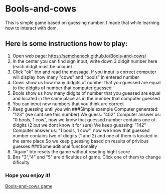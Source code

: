 # Bools-and-cows
This is simple game based on guessing number. I made that while learning how to interact with dom. 
## Here is some instructions how to play:
1. Open web page: https://semchenock.github.io/Bools-and-cows/
2. In the center you can find sign input, write down 3 didgit number here (each didgit must be unique) 
3. Click "ok" btn and read the message. If you input is correct computer will display how many "cows" and "bools" in entered number
4. Cows show us how many didgits of number that you guessed are equal to the didgits of number that computer guessed
5. Bools show us how many didgits of number that you guessed are equal and located in the same place as in the number that computer guessed
6. You can input new numbers that you think are correct
7. Keep guessing until you win
###Simple example
Computer generated: "123" (we cant see this number)
We guess: "402" 
Computer answer us: "0 bools, 1 cow", now we know that guessed number contains one of didgits (2 but we dont know it for sure)
We keep guessing: "142"
Computer answer us: "1 bools, 1 cow", now we know that guessed number contains two of didgits (1 and 2) and one of them is located in the same place
So we keep guessing based on results of privious guesses
###Some aditional functionality
1. "Again" btn resets the game without reseting hight score
2. Bns "3","4" and "5" are dificulties of game. Click one of them to change dificulty 
### Hope you enjoy it!
[Bools-and-cows game](https://semchenock.github.io/Bools-and-cows/)

